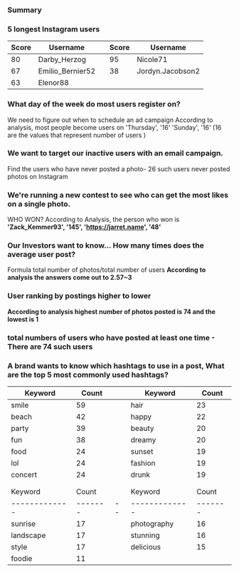 ### Summary
### 5 longest Instagram users
| Score | Username             |  | Score | Username               |
|-------|----------------------|--|-------|------------------------|
| 80    | Darby_Herzog        |  | 95    | Nicole71               |
| 67    | Emilio_Bernier52    |  | 38    | Jordyn.Jacobson2      |
| 63    | Elenor88            |  |       |                        |


### What day of the week do most users register on?
We need to figure out when to schedule an ad campaign
According to analysis, most people become users on
'Thursday', '16' 'Sunday', '16' (16 are the values that represent number of users )

### We want to target our inactive users with an email campaign.
Find the users who have never posted a photo- 26 such users never posted photos on Instagram

### We're running a new contest to see who can get the most likes on a single photo.
WHO WON?
According to Analysis, the person who won is <b>'Zack_Kemmer93', '145', 'https://jarret.name', '48' </b>

### Our Investors want to know... How many times does the average user post?
Formula total number of photos/total number of users
<b>According to analysis the answers come out to 2.57~3</b>

### User ranking by postings higher to lower
<b> According to analysis highest number of photos posted is 74 and the lowest is 1</b>

### total numbers of users who have posted at least one time -<b>There are 74 such users</b>

### A brand wants to know which hashtags to use in a post, What are the top 5 most commonly used hashtags?
| Keyword     | Count |  | Keyword     | Count |
|-------------|-------|--|-------------|-------|
| smile       | 59    |  | hair        | 23    |
| beach       | 42    |  | happy       | 22    |
| party       | 39    |  | beauty      | 20    |
| fun         | 38    |  | dreamy      | 20    |
| food        | 24    |  | sunset      | 19    |
| lol         | 24    |  | fashion     | 19    |
| concert     | 24    |  | drunk       | 19    |
|             |       |  |             |       |
|             |       |  |             |       |
| Keyword     | Count |  | Keyword     | Count |
|-------------|-------|--|-------------|-------|
| sunrise     | 17    |  | photography | 16    |
| landscape   | 17    |  | stunning    | 16    |
| style       | 17    |  | delicious   | 15    |
| foodie      | 11    |  |             |       |








